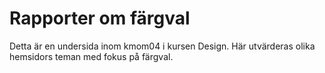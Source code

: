 ---
---
# Rapporter om färgval


Detta är en undersida inom kmom04 i kursen Design. Här utvärderas olika hemsidors teman med fokus på färgval.

